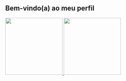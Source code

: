 ## Bem-vindo(a) ao meu perfil

 <div>
   <a href="https://github.com/MiguelEP562">
   <img height="180em" src="https://github-readme-stats.vercel.app/api?username=MiguelEP562&show_icons=true&theme=tokyonight&include_all_commits=true&count_private=true"/>
   <img height="180em" src="https://github-readme-stats.vercel.app/api/top-langs/?username=MiguelEP562&layout=compact&langs_count=6&theme=tokyonight"/>
</div>
